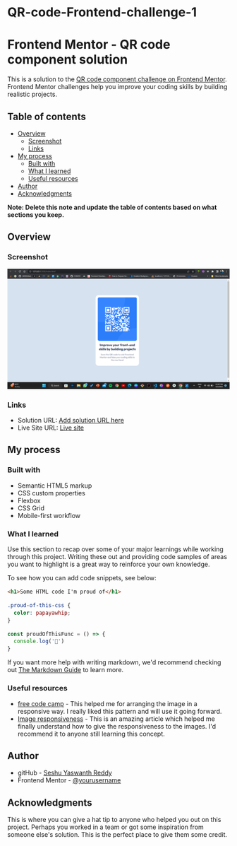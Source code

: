 # QR-code-Frontend-challenge-1

# Frontend Mentor - QR code component solution

This is a solution to the [QR code component challenge on Frontend Mentor](https://www.frontendmentor.io/challenges/qr-code-component-iux_sIO_H). Frontend Mentor challenges help you improve your coding skills by building realistic projects. 

## Table of contents

- [Overview](#overview)
  - [Screenshot](#screenshot)
  - [Links](#links)
- [My process](#my-process)
  - [Built with](#built-with)
  - [What I learned](#what-i-learned)
  - [Useful resources](#useful-resources)
- [Author](#author)
- [Acknowledgments](#acknowledgments)

**Note: Delete this note and update the table of contents based on what sections you keep.**

## Overview

### Screenshot

![](./Screenshot%202023-06-02%20124504.png)


### Links

- Solution URL: [Add solution URL here](https://your-solution-url.com)
- Live Site URL: [Live site](https://seshuyaswanth.github.io/QR-code-Frontend-challenge-1/)

## My process

### Built with

- Semantic HTML5 markup
- CSS custom properties
- Flexbox
- CSS Grid
- Mobile-first workflow


### What I learned

Use this section to recap over some of your major learnings while working through this project. Writing these out and providing code samples of areas you want to highlight is a great way to reinforce your own knowledge.

To see how you can add code snippets, see below:

```html
<h1>Some HTML code I'm proud of</h1>
```
```css
.proud-of-this-css {
  color: papayawhip;
}
```
```js
const proudOfThisFunc = () => {
  console.log('🎉')
}
```

If you want more help with writing markdown, we'd recommend checking out [The Markdown Guide](https://www.markdownguide.org/) to learn more.

### Useful resources

- [free code camp](https://www.freecodecamp.org/) - This helped me for arranging the image in a responsive way. I really liked this pattern and will use it going forward.
- [Image responsiveness](https://www.freecodecamp.org/news/css-responsive-image-tutorial/) - This is an amazing article which helped me finally understand how to give the responsiveness to the images. I'd recommend it to anyone still learning this concept.

## Author

- gitHub - [Seshu Yaswanth Reddy](https://github.com/SeshuYaswanth)
- Frontend Mentor - [@yourusername](https://www.frontendmentor.io/profile/yourusername)

## Acknowledgments

This is where you can give a hat tip to anyone who helped you out on this project. Perhaps you worked in a team or got some inspiration from someone else's solution. This is the perfect place to give them some credit.
